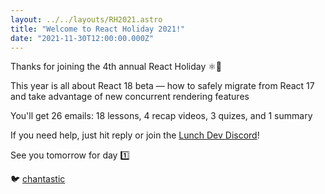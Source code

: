 ```yaml
---
layout: ../../layouts/RH2021.astro
title: "Welcome to React Holiday 2021!"
date: "2021-11-30T12:00:00.000Z"
---
```


Thanks for joining the 4th annual React Holiday ⚛️🎄

This year is all about React 18 beta — how to safely migrate from React 17 and take advantage of new concurrent rendering features

You'll get 26 emails: 18 lessons, 4 recap videos, 3 quizes, and 1 summary

If you need help, just hit reply or join the [Lunch Dev Discord](https://discord.gg/lunchdev)!

See you tomorrow for day 1️⃣

🐦 [chantastic](https://chan.dev/twitter)
